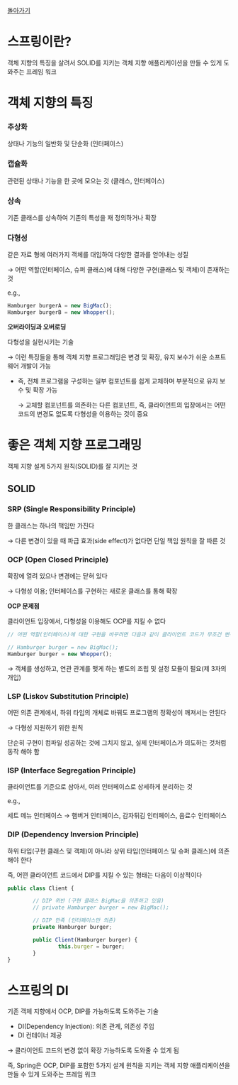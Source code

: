 [돌아가기](./README.md)

# 스프링이란?

객체 지향의 특징을 살려서 SOLID를 지키는 객체 지향 애플리케이션을 만들 수 있게 도와주는 프레임 워크

# 객체 지향의 특징

### 추상화

상태나 기능의 일반화 및 단순화 (인터페이스)

### 캡슐화

관련된 상태나 기능을 한 곳에 모으는 것 (클래스, 인터페이스)

### 상속

기존 클래스를 상속하여 기존의 특성을 재 정의하거나 확장

### 다형성

같은 자료 형에 여러가지 객체를 대입하여 다양한 결과를 얻어내는 성질

→ 어떤 역할(인터페이스, 슈퍼 클래스)에 대해 다양한 구현(클래스 및 객체)이 존재하는 것

e.g.,

```jsx
Hamburger burgerA = new BigMac();
Hamburger burgerB = new Whopper();
```

**오버라이딩과 오버로딩**

다형성을 실현시키는 기술

→ 이런 특징들을 통해 객체 지향 프로그래밍은 변경 및 확장, 유지 보수가 쉬운 소프트웨어 개발이 가능

- 즉, 전체 프로그램을 구성하는 일부 컴포넌트를 쉽게 교체하며 부분적으로 유지 보수 및 확장 가능

    → 교체할 컴포넌트를 의존하는 다른 컴포넌트, 즉, 클라이언트의 입장에서는 어떤 코드의 변경도 없도록 다형성을 이용하는 것이 중요

# 좋은 객체 지향 프로그래밍

객체 지향 설계 5가지 원칙(SOLID)를 잘 지키는 것

## SOLID

### SRP (Single Responsibility Principle)

한 클래스는 하나의 책임만 가진다

→ 다른 변경이 있을 때 파급 효과(side effect)가 없다면 단일 책임 원칙을 잘 따른 것

### OCP (Open Closed Principle)

확장에 열려 있으나 변경에는 닫혀 있다

→ 다형성 이용; 인터페이스를 구현하는 새로운 클래스를 통해 확장

**OCP 문제점**

클라이언트 입장에서, 다형성을 이용해도 OCP를 지킬 수 없다

```jsx
// 어떤 역할(인터페이스)에 대한 구현을 바꾸려면 다음과 같이 클라이언트 코드가 무조건 변경됨

// Hamburger burger = new BigMac();
Hamburger burger = new Whopper();
```

→ 객체를 생성하고, 연관 관계를 맺게 하는 별도의 조립 및 설정 모듈이 필요(제 3자의 개입)

### LSP (Liskov Substitution Principle)

어떤 의존 관계에서, 하위 타입의 개체로 바꿔도 프로그램의 정확성이 깨져서는 안된다

→ 다형성 지원하기 위한 원칙

단순히 구현이 컴파일 성공하는 것에 그치지 않고, 실제 인터페이스가 의도하는 것처럼 동작 해야 함

### ISP (Interface Segregation Principle)

클라이언트를 기준으로 삼아서, 여러 인터페이스로 상세하게 분리하는 것

e.g.,

세트 메뉴 인터페이스 → 햄버거 인터페이스, 감자튀김 인터페이스, 음료수 인터페이스

### DIP (Dependency Inversion Principle)

하위 타입(구현 클래스 및 객체)이 아니라 상위 타입(인터페이스 및 슈퍼 클래스)에 의존해야 한다

즉, 어떤 클라이언트 코드에서 DIP를 지킬 수 있는 형태는 다음이 이상적이다

```jsx
public class Client {

		// DIP 위반 (구현 클래스 BigMac을 의존하고 있음)
		// private Hamburger burger = new BigMac();

		// DIP 만족 (인터페이스만 의존)
		private Hamburger burger;

		public Client(Hamburger burger) {
				this.burger = burger;
		}
}
```

# 스프링의 DI

기존 객체 지향에서 OCP, DIP를 가능하도록 도와주는 기술

- DI(Dependency Injection): 의존 관계, 의존성 주입
- DI 컨테이너 제공

→ 클라이언트 코드의 변경 없이 확장 가능하도록 도와줄 수 있게 됨

즉, Spring은 OCP, DIP를 포함한 5가지 설계 원칙을 지키는 객체 지향 애플리케이션을 만들 수 있게 도와주는 프레임 워크

